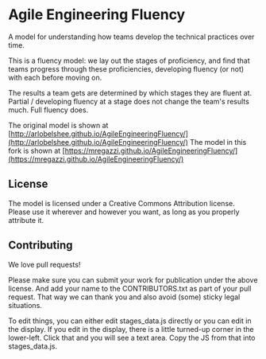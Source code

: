 Agile Engineering Fluency
=========================

A model for understanding how teams develop the technical practices over time.

This is a fluency model: we lay out the stages of proficiency, and find that teams progress through these proficiencies, developing fluency (or not) with each before moving on.

The results a team gets are determined by which stages they are fluent at. Partial / developing fluency at a stage does not change the team's results much. Full fluency does.

The original model is shown at [http://arlobelshee.github.io/AgileEngineeringFluency/](http://arlobelshee.github.io/AgileEngineeringFluency/)
The model in this fork is shown at [https://mregazzi.github.io/AgileEngineeringFluency/](https://mregazzi.github.io/AgileEngineeringFluency/)

License
-------

The model is licensed under a Creative Commons Attribution license. Please use it wherever and however you want, as long as you properly attribute it.

Contributing
------------

We love pull requests!

Please make sure you can submit your work for publication under the above license. And add your name to the CONTRIBUTORS.txt as part of your pull request. That way we can thank you and also avoid (some) sticky legal situations.

To edit things, you can either edit stages_data.js directly or you can edit in the display. If you edit in the display, there is a little turned-up corner in the lower-left. Click that and you will see a text area. Copy the JS from that into stages_data.js.
